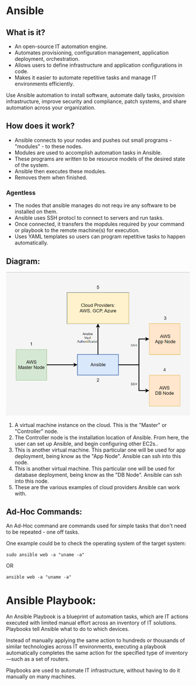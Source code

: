 # Ansible

## What is it?

- An open-source IT automation engine.
- Automates provisioning, configuration management, application deployment, orchestration.
- Allows users to define infrastructure and application configurations in code.
- Makes it easier to automate repetitive tasks and manage IT environments efficiently.

Use Ansible automation to install software, automate daily tasks, provision infrastructure, improve security and compliance, patch systems, and share automation across your organization.

## How does it work?

- Ansible connects to your nodes and pushes out small programs - "modules" - to these nodes.
- Modules are used to accomplish automation tasks in Ansible.
- These programs are written to be resource models of the desired state of the system.
- Ansible then executes these modules.
- Removes them when finished.

### Agentless

- The nodes that ansible manages do not requ    ire any software to be installed on them.
- Ansible uses SSH protocl to connect to servers and run tasks.
- Once connected, it transfers the mopdules required by your command or playbook to the remote machine(s) for execution.
- Uses YAML templates so users can program repetitive tasks to happen automatically.

## Diagram:

![img.png](ansible_images/readme_images/image.png)

1. A virtual machine instance on the cloud. This is the "Master" or "Controller" node.
2. The Controller node is the installation location of Ansible. From here, the user can set up Ansible, and begin configuring other EC2s..
3. This is another virtual machine. This particular one will be used for app deployment, being know as the "App Node". Ansible can ssh into this node.
4. This is another virtual machine. This particular one will be used for database deployment, being know as the "DB Node". Ansible can ssh into this node.
5. These are the various examples of cloud providers Ansible can work with.

## Ad-Hoc Commands:

An Ad-Hoc command are commands used for simple tasks that don't need to be repeated - one off tasks.

One example could be to check the operating system of the target system:


```
sudo ansible web -a "uname -a"
```

OR

```
ansible web -a "uname -a"
```


# Ansible Playbook:

An Ansible Playbook is a blueprint of automation tasks, which are IT actions executed with limited manual effort across an inventory of IT solutions. Playbooks tell Ansible what to do to which devices.

Instead of manually applying the same action to hundreds or thousands of similar technologies across IT environments, executing a playbook automatically completes the same action for the specified type of inventory—such as a set of routers.

Playbooks are used to automate IT infrastructure, without having to do it manually on many machines.